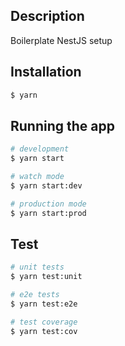 ## Description

Boilerplate NestJS setup

## Installation

```bash
$ yarn
```

## Running the app

```bash
# development
$ yarn start

# watch mode
$ yarn start:dev

# production mode
$ yarn start:prod
```

## Test

```bash
# unit tests
$ yarn test:unit

# e2e tests
$ yarn test:e2e

# test coverage
$ yarn test:cov
```

